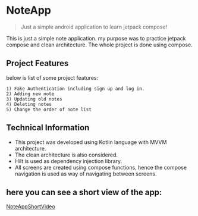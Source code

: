 # NoteApp
> Just a simple android application to learn jetpack compose!


This is just a simple note application. my purpose was to practice jetpack compose and clean architecture.
The whole project is done using compose.



## Project Features
below is list of some project features:

    1) Fake Authentication including sign up and log in.
    2) Adding new note
    3) Updating old notes
    4) Deleting notes
    5) Change the order of note list
    

## Technical Information
* This project was developed using Kotlin language with MVVM architecture.
* The clean architecture is also considered.
* Hilt is used as dependency injection library.
* All screens are created using compose functions, hence the compose navigation is used as way of navigating between screens.

## here you can see a short view of the app:
[NoteAppShortVideo](https://bit.ly/noteApp1) 
